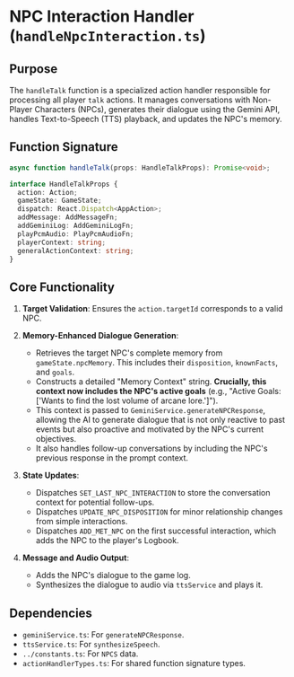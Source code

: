 # NPC Interaction Handler (`handleNpcInteraction.ts`)

## Purpose

The `handleTalk` function is a specialized action handler responsible for processing all player `talk` actions. It manages conversations with Non-Player Characters (NPCs), generates their dialogue using the Gemini API, handles Text-to-Speech (TTS) playback, and updates the NPC's memory.

## Function Signature

```typescript
async function handleTalk(props: HandleTalkProps): Promise<void>;

interface HandleTalkProps {
  action: Action;
  gameState: GameState;
  dispatch: React.Dispatch<AppAction>;
  addMessage: AddMessageFn;
  addGeminiLog: AddGeminiLogFn;
  playPcmAudio: PlayPcmAudioFn;
  playerContext: string;
  generalActionContext: string;
}
```

## Core Functionality

1.  **Target Validation**: Ensures the `action.targetId` corresponds to a valid NPC.

2.  **Memory-Enhanced Dialogue Generation**:
    *   Retrieves the target NPC's complete memory from `gameState.npcMemory`. This includes their `disposition`, `knownFacts`, and `goals`.
    *   Constructs a detailed "Memory Context" string. **Crucially, this context now includes the NPC's active goals** (e.g., "Active Goals: ['Wants to find the lost volume of arcane lore.']").
    *   This context is passed to `GeminiService.generateNPCResponse`, allowing the AI to generate dialogue that is not only reactive to past events but also proactive and motivated by the NPC's current objectives.
    *   It also handles follow-up conversations by including the NPC's previous response in the prompt context.

3.  **State Updates**:
    *   Dispatches `SET_LAST_NPC_INTERACTION` to store the conversation context for potential follow-ups.
    *   Dispatches `UPDATE_NPC_DISPOSITION` for minor relationship changes from simple interactions.
    *   Dispatches `ADD_MET_NPC` on the first successful interaction, which adds the NPC to the player's Logbook.

4.  **Message and Audio Output**:
    *   Adds the NPC's dialogue to the game log.
    *   Synthesizes the dialogue to audio via `ttsService` and plays it.

## Dependencies
*   `geminiService.ts`: For `generateNPCResponse`.
*   `ttsService.ts`: For `synthesizeSpeech`.
*   `../constants.ts`: For `NPCS` data.
*   `actionHandlerTypes.ts`: For shared function signature types.
